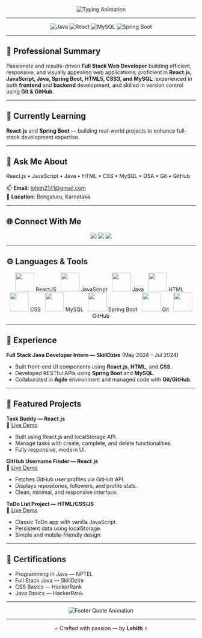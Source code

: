 <!-- README.md for GitHub profile: Lohith -->
<!-- 🧠 Clean & Professional GitHub Profile README -->
<br>
<br>
<br>

<div align="center">

<!-- Typing Animation Header -->
<img src="https://readme-typing-svg.herokuapp.com?font=Poppins&size=38&pause=500&color=000000&center=true&vCenter=true&width=800&lines=👋+Hi,+I'm+**LOHITH**;Full+Stack+Web+Developer&repeat=true" alt="Typing Animation"/>

</div>


---

<p align="center">
  <img src="https://img.shields.io/badge/Java-%23ED8B00?style=for-the-badge&logo=java&logoColor=white" alt="Java"/>
  <img src="https://img.shields.io/badge/React-%2361DAFB?style=for-the-badge&logo=react&logoColor=black" alt="React"/>
  <img src="https://img.shields.io/badge/MySQL-%2300f?style=for-the-badge&logo=mysql&logoColor=white" alt="MySQL"/>
  <img src="https://img.shields.io/badge/Spring%20Boot-%236DB33F?style=for-the-badge&logo=spring&logoColor=white" alt="Spring Boot"/>
</p>

---

## 🧠 Professional Summary
Passionate and results-driven **Full Stack Web Developer** building efficient, responsive, and visually appealing web applications; proficient in **React.js, JavaScript, Java, Spring Boot, HTML5, CSS3, and MySQL**; experienced in both **frontend** and **backend** development, and skilled in version control using **Git & GitHub**.


---

## 🌱 Currently Learning
**React.js** and **Spring Boot** — building real-world projects to enhance full-stack development expertise.

---

## 💬 Ask Me About
React.js • JavaScript • Java • HTML • CSS • MySQL • DSA • Git • GitHub  

📫 **Email:** [lohith2141@gmail.com](mailto:lohith2141@gmail.com)  
📍 **Location:** Bengaluru, Karnataka  

---

## 🌐 Connect With Me
<p align="center">
  <a href="https://github.com/Lohith" target="_blank"><img src="https://img.shields.io/badge/GitHub-181717?style=for-the-badge&logo=github&logoColor=white"></a>
  <a href="https://www.linkedin.com/in/lohithofficial7" target="_blank"><img src="https://img.shields.io/badge/LinkedIn-%230077B5?style=for-the-badge&logo=linkedin&logoColor=white"></a>
  <a href="https://www.instagram.com/lohithofficial7_" target="_blank"><img src="https://img.shields.io/badge/Instagram-%23E4405F?style=for-the-badge&logo=instagram&logoColor=white"></a>
</p>

---

## ⚙️ Languages & Tools
<p align="center">
  <img src="https://skillicons.dev/icons?i=react" width="50"/> ReactJS &nbsp;
  <img src="https://skillicons.dev/icons?i=js" width="50"/> JavaScript &nbsp;
  <img src="https://skillicons.dev/icons?i=java" width="50"/> Java &nbsp;
  <img src="https://skillicons.dev/icons?i=html" width="50"/> HTML &nbsp;
  <img src="https://skillicons.dev/icons?i=css" width="50"/> CSS &nbsp;
  <img src="https://skillicons.dev/icons?i=mysql" width="50"/> MySQL &nbsp;
  <img src="https://skillicons.dev/icons?i=spring" width="50"/> Spring Boot &nbsp;
  <img src="https://skillicons.dev/icons?i=git" width="50"/> Git &nbsp;
  <img src="https://skillicons.dev/icons?i=github" width="50"/> GitHub
</p>

---

## 💼 Experience
**Full Stack Java Developer Intern — SkillDzire** (May 2024 – Jul 2024)  
- Built front-end UI components using **React.js**, **HTML**, and **CSS**.  
- Developed RESTful APIs using **Spring Boot** and **MySQL**.  
- Collaborated in **Agile** environment and managed code with **Git/GitHub**.

---

## 🚀 Featured Projects

**Task Buddy — React.js**  
🔗 [Live Demo](https://lohithofficial.github.io/TaskBuddy-Project/)  
- Built using React.js and localStorage API.  
- Manage tasks with create, complete, and delete functionalities.  
- Fully responsive, modern UI.

**GitHub Username Finder — React.js**  
🔗 [Live Demo](https://lohithofficial.github.io/Github-username-project/)  
- Fetches GitHub user profiles via GitHub API.  
- Displays repositories, followers, and profile stats.  
- Clean, minimal, and responsive interface.

**ToDo List Project — HTML/CSS/JS**  
🔗 [Live Demo](https://lohithofficial.github.io/ToDo-List-Project/)  
- Classic ToDo app with vanilla JavaScript.  
- Persistent data using localStorage.  
- Simple and mobile-friendly design.

---

## 🧾 Certifications
- Programming in Java — NPTEL  
- Full Stack Java — SkillDzire  
- CSS Basics — HackerRank  
- Java Basics — HackerRank  

---

<p align="center">
  <img src="https://readme-typing-svg.herokuapp.com?font=Poppins&size=20&color=FF8C00&center=true&vCenter=true&width=600&lines=“Code+is+like+humor.+When+you+have+to+explain+it,+it's+bad.”;~Lohith+💻" alt="Footer Quote Animation"/>
</p>

---

<p align="center">⭐ Crafted with passion — by <strong>Lohith</strong> ⚡</p>
